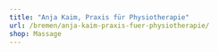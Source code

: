 ```yaml
---
title: "Anja Kaim, Praxis für Physiotherapie"
url: /bremen/anja-kaim-praxis-fuer-physiotherapie/
shop: Massage
---
```

